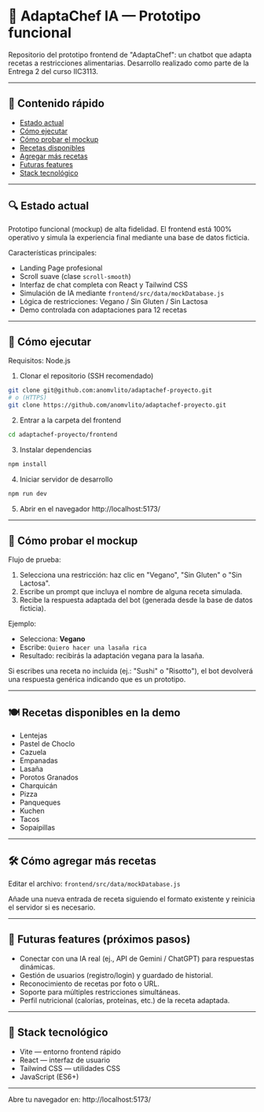 # 🌿 AdaptaChef IA — Prototipo funcional

Repositorio del prototipo frontend de "AdaptaChef": un chatbot que adapta recetas a restricciones alimentarias. Desarrollo realizado como parte de la Entrega 2 del curso IIC3113.

---

## 📌 Contenido rápido
- [Estado actual](#estado-actual)
- [Cómo ejecutar](#cómo-ejecutar)
- [Cómo probar el mockup](#cómo-probar-el-mockup)
- [Recetas disponibles](#recetas-disponibles)
- [Agregar más recetas](#agregar-más-recetas)
- [Futuras features](#futuras-features)
- [Stack tecnológico](#stack-tecnológico)

---

## 🔍 Estado actual

Prototipo funcional (mockup) de alta fidelidad. El frontend está 100% operativo y simula la experiencia final mediante una base de datos ficticia.

Características principales:
- Landing Page profesional
- Scroll suave (clase `scroll-smooth`)
- Interfaz de chat completa con React y Tailwind CSS
- Simulación de IA mediante `frontend/src/data/mockDatabase.js`
- Lógica de restricciones: Vegano / Sin Gluten / Sin Lactosa
- Demo controlada con adaptaciones para 12 recetas

---

## 🚀 Cómo ejecutar

Requisitos: Node.js

1. Clonar el repositorio (SSH recomendado)
```bash
git clone git@github.com:anomvlito/adaptachef-proyecto.git
# o (HTTPS)
git clone https://github.com/anomvlito/adaptachef-proyecto.git
```

2. Entrar a la carpeta del frontend
```bash
cd adaptachef-proyecto/frontend
```

3. Instalar dependencias
```bash
npm install
```

4. Iniciar servidor de desarrollo
```bash
npm run dev
```

5. Abrir en el navegador
http://localhost:5173/

---

## 🧪 Cómo probar el mockup

Flujo de prueba:
1. Selecciona una restricción: haz clic en "Vegano", "Sin Gluten" o "Sin Lactosa".
2. Escribe un prompt que incluya el nombre de alguna receta simulada.
3. Recibe la respuesta adaptada del bot (generada desde la base de datos ficticia).

Ejemplo:
- Selecciona: **Vegano**
- Escribe: `Quiero hacer una lasaña rica`
- Resultado: recibirás la adaptación vegana para la lasaña.

Si escribes una receta no incluida (ej.: "Sushi" o "Risotto"), el bot devolverá una respuesta genérica indicando que es un prototipo.

---

## 🍽️ Recetas disponibles en la demo

- Lentejas
- Pastel de Choclo
- Cazuela
- Empanadas
- Lasaña
- Porotos Granados
- Charquicán
- Pizza
- Panqueques
- Kuchen
- Tacos
- Sopaipillas

---

## 🛠️ Cómo agregar más recetas

Editar el archivo:
`frontend/src/data/mockDatabase.js`

Añade una nueva entrada de receta siguiendo el formato existente y reinicia el servidor si es necesario.

---

## 🔭 Futuras features (próximos pasos)

- Conectar con una IA real (ej., API de Gemini / ChatGPT) para respuestas dinámicas.
- Gestión de usuarios (registro/login) y guardado de historial.
- Reconocimiento de recetas por foto o URL.
- Soporte para múltiples restricciones simultáneas.
- Perfil nutricional (calorías, proteínas, etc.) de la receta adaptada.

---

## 🧩 Stack tecnológico

- Vite — entorno frontend rápido  
- React — interfaz de usuario  
- Tailwind CSS — utilidades CSS  
- JavaScript (ES6+)

---

Abre tu navegador en: http://localhost:5173/
